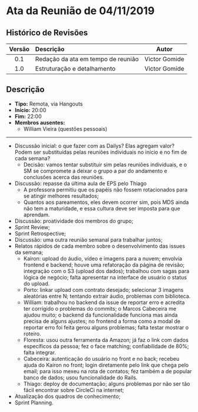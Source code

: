 # Ata da Reunião de 04/11/2019

## Histórico de Revisões

|Versão|Descrição|Autor|
|:----:|:--------|:---:|
|0.1|Redação da ata em tempo de reunião|Victor Gomide|
|1.0|Estruturação e detalhamento|Victor Gomide|

## Descrição
* **Tipo:** Remota, via Hangouts
* **Início:** 20:00
* **Fim:** 22:00
* **Membros ausentes:**
    - William Vieira (questões pessoais)

***

* Discussão inicial: o que fazer com as Dailys? Elas agregam valor? Podem ser substituídas pelas reuniões individuais no início e no fim de cada semana?
    - Decisão: vamos tentar substituir sim pelas reuniões individuais, e o SM se compromete a deixar o grupo a par do andamento e conclusões acerca das reuniões.
* Discussão: repasse da última aula de EPS pelo Thiago
    - A professora permitiu que os papéis não fossem rotacionados para se atingir melhores resultados;
    - Quantos aos pareamentos, eles devem ocorrer sim, pois MDS ainda não tem a maturidade, e essa cultura deve ser imposta para que aprendam.
* Discussão: proatividade dos membros do grupo;
* Sprint Review;
* Sprint Retrospective;
* Discussão: uma outra reunião semanal para trabalhar juntos;
* Relatos rápidos de cada membro sobre o desenvolvimento das issues da semana;
    - Kairon: upload do áudio, vídeo e imagens para a nuvem; envolvia frontend e backend; houve uma refatoração da página de revisão; integração com o S3 (upload dos dados); trabalhou com sagas para lógica de negócio; falta apresentar na interface de usuário o status do upload.
    - Porto: linkar upload com contrato desejado; selecionar 3 imagens aleatórias entre N; tentando extrair áudio, problemas com biblioteca.
    - William: trabalhou no backend da issue de reportar erro e acredita ter corrigido o problemas do commits; o Marcos Cabeceira me ajudou muito; o backend da funcionalidade funciona mas ainda precisa de alguns ajustes; no frontend a forma como a modal de reportar erro foi feita gerou alguns problemas; falta testar mostrar o roteiro.
    - Floresta: usou outra ferramenta da Amazon; já faz o link com dados específicos da pessoa; fez o face matching; confiabilidade de 80%; falta integrar.
    - Cabeceira: autenticação do usuário no front e no back; recebeu ajuda do Kairon no front; login diretamente pelo link que chega pelo email; para isso mexeu na rota de contatos; fez também a de popular banco de dados; usou funcionalidade do Rails.
    - Thiago: deploy de documentação; alguns problemas por não ser tão fácil encontrar sobre CircleCi na internet; 
* Atualização dos quadros de conhecimento;
* Sprint Planning.
